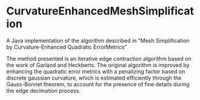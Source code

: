 # CurvatureEnhancedMeshSimplification
A Java implementation of the algorithm described in "Mesh Simplification by Curvature-Enhanced Quadratic ErrorMetrics"

The method presented is an iterative edge contraction algorithm based on the work of Garland and Heckberts. The original algorithm is improved by enhancing the quadratic error metrics with a penalizing factor based on discrete gaussian curvature, which is estimated efficiently through the Gauss-Bonnet theorem, to account for the presence of fine details during the edge decimation process.
